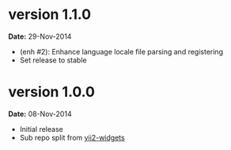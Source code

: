 version 1.1.0
=============
**Date:** 29-Nov-2014

- (enh #2): Enhance language locale file parsing and registering
- Set release to stable

version 1.0.0
=============
**Date:** 08-Nov-2014

- Initial release 
- Sub repo split from [yii2-widgets](https://github.com/kartik-v/yii2-widgets)